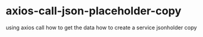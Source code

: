 # axios-call-json-placeholder-copy
using axios call how to get the data how to create a service jsonholder copy
